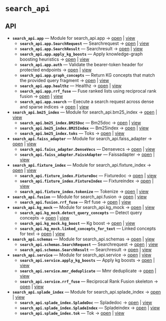 # `search_api`

<!-- START doctoc generated TOC please keep comment here to allow auto update -->
<!-- END doctoc generated TOC please keep comment here to allow auto update -->

## API
- **`search_api.app`** — Module for search_api.app → [open](vscode://file//home/paul/kgfoundry/src/search_api/app.py:1:1) | [view](app.py#L1)
  - **`search_api.app.SearchRequest`** — Searchrequest → [open](vscode://file//home/paul/kgfoundry/src/search_api/schemas.py:13:1) | [view](schemas.py#L13-L19)
  - **`search_api.app.SearchResult`** — Searchresult → [open](vscode://file//home/paul/kgfoundry/src/search_api/schemas.py:22:1) | [view](schemas.py#L22-L32)
  - **`search_api.app.apply_kg_boosts`** — Apply knowledge-graph boosting heuristics → [open](vscode://file//home/paul/kgfoundry/src/search_api/app.py:149:1) | [view](app.py#L149-L190)
  - **`search_api.app.auth`** — Validate the bearer-token header for protected endpoints → [open](vscode://file//home/paul/kgfoundry/src/search_api/app.py:90:1) | [view](app.py#L90-L109)
  - **`search_api.app.graph_concepts`** — Return KG concepts that match the provided query fragment → [open](vscode://file//home/paul/kgfoundry/src/search_api/app.py:261:1) | [view](app.py#L261-L279)
  - **`search_api.app.healthz`** — Healthz → [open](vscode://file//home/paul/kgfoundry/src/search_api/app.py:112:1) | [view](app.py#L112-L124)
  - **`search_api.app.rrf_fuse`** — Fuse ranked lists using reciprocal rank fusion → [open](vscode://file//home/paul/kgfoundry/src/search_api/app.py:127:1) | [view](app.py#L127-L146)
  - **`search_api.app.search`** — Execute a search request across dense and sparse indices → [open](vscode://file//home/paul/kgfoundry/src/search_api/app.py:193:1) | [view](app.py#L193-L258)
- **`search_api.bm25_index`** — Module for search_api.bm25_index → [open](vscode://file//home/paul/kgfoundry/src/search_api/bm25_index.py:1:1) | [view](bm25_index.py#L1)
  - **`search_api.bm25_index.BM25Doc`** — Bm25doc → [open](vscode://file//home/paul/kgfoundry/src/search_api/bm25_index.py:39:1) | [view](bm25_index.py#L39-L48)
  - **`search_api.bm25_index.BM25Index`** — Bm25index → [open](vscode://file//home/paul/kgfoundry/src/search_api/bm25_index.py:51:1) | [view](bm25_index.py#L51-L248)
  - **`search_api.bm25_index.toks`** — Toks → [open](vscode://file//home/paul/kgfoundry/src/search_api/bm25_index.py:23:1) | [view](bm25_index.py#L23-L36)
- **`search_api.faiss_adapter`** — Module for search_api.faiss_adapter → [open](vscode://file//home/paul/kgfoundry/src/search_api/faiss_adapter.py:1:1) | [view](faiss_adapter.py#L1)
  - **`search_api.faiss_adapter.DenseVecs`** — Densevecs → [open](vscode://file//home/paul/kgfoundry/src/search_api/faiss_adapter.py:40:1) | [view](faiss_adapter.py#L40-L45)
  - **`search_api.faiss_adapter.FaissAdapter`** — Faissadapter → [open](vscode://file//home/paul/kgfoundry/src/search_api/faiss_adapter.py:48:1) | [view](faiss_adapter.py#L48-L208)
- **`search_api.fixture_index`** — Module for search_api.fixture_index → [open](vscode://file//home/paul/kgfoundry/src/search_api/fixture_index.py:1:1) | [view](fixture_index.py#L1)
  - **`search_api.fixture_index.FixtureDoc`** — Fixturedoc → [open](vscode://file//home/paul/kgfoundry/src/search_api/fixture_index.py:37:1) | [view](fixture_index.py#L37-L45)
  - **`search_api.fixture_index.FixtureIndex`** — Fixtureindex → [open](vscode://file//home/paul/kgfoundry/src/search_api/fixture_index.py:48:1) | [view](fixture_index.py#L48-L180)
  - **`search_api.fixture_index.tokenize`** — Tokenize → [open](vscode://file//home/paul/kgfoundry/src/search_api/fixture_index.py:21:1) | [view](fixture_index.py#L21-L34)
- **`search_api.fusion`** — Module for search_api.fusion → [open](vscode://file//home/paul/kgfoundry/src/search_api/fusion.py:1:1) | [view](fusion.py#L1)
  - **`search_api.fusion.rrf_fuse`** — Rrf fuse → [open](vscode://file//home/paul/kgfoundry/src/search_api/fusion.py:10:1) | [view](fusion.py#L10-L29)
- **`search_api.kg_mock`** — Module for search_api.kg_mock → [open](vscode://file//home/paul/kgfoundry/src/search_api/kg_mock.py:1:1) | [view](kg_mock.py#L1)
  - **`search_api.kg_mock.detect_query_concepts`** — Detect query concepts → [open](vscode://file//home/paul/kgfoundry/src/search_api/kg_mock.py:23:1) | [view](kg_mock.py#L23-L41)
  - **`search_api.kg_mock.kg_boost`** — Kg boost → [open](vscode://file//home/paul/kgfoundry/src/search_api/kg_mock.py:65:1) | [view](kg_mock.py#L65-L89)
  - **`search_api.kg_mock.linked_concepts_for_text`** — Linked concepts for text → [open](vscode://file//home/paul/kgfoundry/src/search_api/kg_mock.py:44:1) | [view](kg_mock.py#L44-L62)
- **`search_api.schemas`** — Module for search_api.schemas → [open](vscode://file//home/paul/kgfoundry/src/search_api/schemas.py:1:1) | [view](schemas.py#L1)
  - **`search_api.schemas.SearchRequest`** — Searchrequest → [open](vscode://file//home/paul/kgfoundry/src/search_api/schemas.py:13:1) | [view](schemas.py#L13-L19)
  - **`search_api.schemas.SearchResult`** — Searchresult → [open](vscode://file//home/paul/kgfoundry/src/search_api/schemas.py:22:1) | [view](schemas.py#L22-L32)
- **`search_api.service`** — Module for search_api.service → [open](vscode://file//home/paul/kgfoundry/src/search_api/service.py:1:1) | [view](service.py#L1)
  - **`search_api.service.apply_kg_boosts`** — Apply kg boosts → [open](vscode://file//home/paul/kgfoundry/src/search_api/service.py:20:1) | [view](service.py#L20-L36)
  - **`search_api.service.mmr_deduplicate`** — Mmr deduplicate → [open](vscode://file//home/paul/kgfoundry/src/search_api/service.py:39:1) | [view](service.py#L39-L57)
  - **`search_api.service.rrf_fuse`** — Reciprocal Rank Fusion skeleton → [open](vscode://file//home/paul/kgfoundry/src/search_api/service.py:12:1) | [view](service.py#L12-L17)
- **`search_api.splade_index`** — Module for search_api.splade_index → [open](vscode://file//home/paul/kgfoundry/src/search_api/splade_index.py:1:1) | [view](splade_index.py#L1)
  - **`search_api.splade_index.SpladeDoc`** — Spladedoc → [open](vscode://file//home/paul/kgfoundry/src/search_api/splade_index.py:36:1) | [view](splade_index.py#L36-L43)
  - **`search_api.splade_index.SpladeIndex`** — Spladeindex → [open](vscode://file//home/paul/kgfoundry/src/search_api/splade_index.py:46:1) | [view](splade_index.py#L46-L153)
  - **`search_api.splade_index.tok`** — Tok → [open](vscode://file//home/paul/kgfoundry/src/search_api/splade_index.py:20:1) | [view](splade_index.py#L20-L33)
